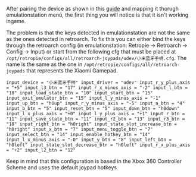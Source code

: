 After pairing the device as shown in this [guide](https://github.com/retropie/retropie-setup/wiki/Setting-up-a-Bluetooth-controller) and mapping it thorugh emulationstation menú, the first thing you will notice is that it isn't working ingame.

The problem is that the keys detected in emulationstation are not the same as the ones detected in retroarch. To fix this you can either bind the keys through the retroarch config (in emulationstation: Retropie -> Retroarch -> Config -> Input) or start from the following cfg that must be placed at `/opt/retropie/configs/all/retroarch-joypads/udev/小米蓝牙手柄.cfg`. The name is the same as the one in `/opt/retropie/configs/all/retroarch-joypads` that represents the Xiaomi Gamepad.

`
input_device = "小米蓝牙手柄"
input_driver = "udev"
input_r_y_plus_axis = "+5"
input_l3_btn = "17"
input_r_x_minus_axis = "-2"
input_l_btn = "10"
input_load_state_btn = "10"
input_start_btn = "15"
input_exit_emulator_btn = "15"
input_l_y_minus_axis = "-1"
input_up_btn = "h0up"
input_r_y_minus_axis = "-5"
input_a_btn = "4"
input_b_btn = "5"
input_reset_btn = "5"
input_down_btn = "h0down"
input_l_x_plus_axis = "+0"
input_l_y_plus_axis = "+1"
input_r_btn = "11"
input_save_state_btn = "11"
input_r2_btn = "13"
input_r3_btn = "18"
input_right_btn = "h0right"
input_state_slot_increase_btn = "h0right"
input_x_btn = "7"
input_menu_toggle_btn = "7"
input_select_btn = "14"
input_enable_hotkey_btn = "14"
input_l_x_minus_axis = "-0"
input_y_btn = "8"
input_left_btn = "h0left"
input_state_slot_decrease_btn = "h0left"
input_r_x_plus_axis = "+2"
input_l2_btn = "12"
`

Keep in mind that this configuration is based in the Xbox 360 Controller Scheme and uses the default joypad hotkeys